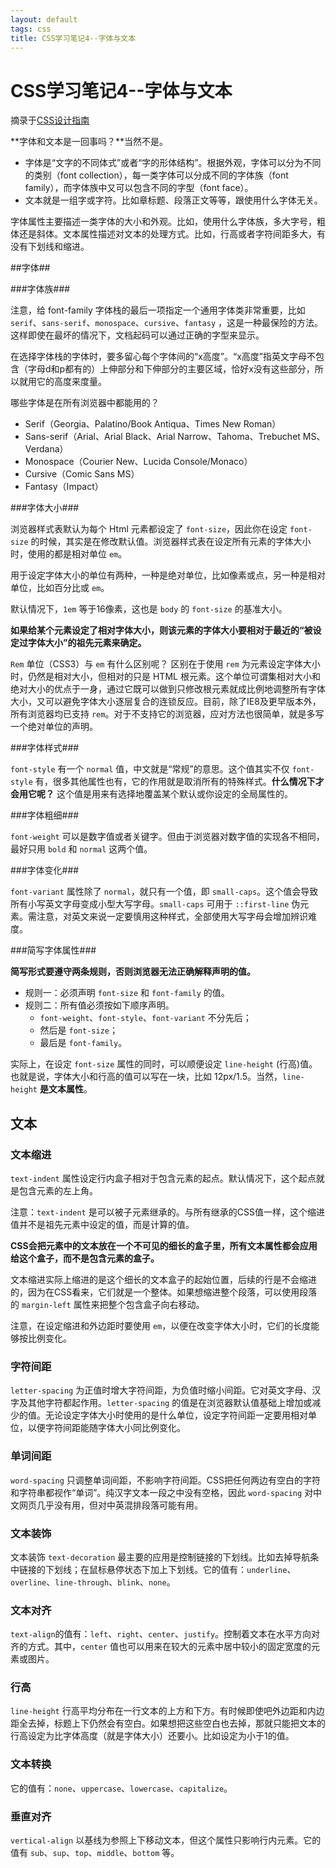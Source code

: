 ```yaml
---
layout: default
tags: css
title: CSS学习笔记4--字体与文本
---
```


# CSS学习笔记4--字体与文本 #

摘录于[CSS设计指南](http://book.douban.com/subject/23123255/)

**字体和文本是一回事吗？**当然不是。

* 字体是“文字的不同体式”或者“字的形体结构”。根据外观，字体可以分为不同的类别（font collection），每一类字体可以分成不同的字体族（font family），而字体族中又可以包含不同的字型（font face）。
* 文本就是一组字或字符。比如章标题、段落正文等等，跟使用什么字体无关。

字体属性主要描述一类字体的大小和外观。比如，使用什么字体族，多大字号，粗体还是斜体。文本属性描述对文本的处理方式。比如，行高或者字符间距多大，有没有下划线和缩进。

##字体##

###字体族###

注意，给 font-family 字体栈的最后一项指定一个通用字体类非常重要，比如 `serif`、`sans-serif`、`monospace`、`cursive`、`fantasy` ，这是一种最保险的方法。这样即使在最坏的情况下，文档起码可以通过正确的字型来显示。

在选择字体栈的字体时，要多留心每个字体间的“x高度”。“x高度”指英文字母不包含（字母d和p都有的）上伸部分和下伸部分的主要区域，恰好x没有这些部分，所以就用它的高度来度量。

哪些字体是在所有浏览器中都能用的？

* Serif（Georgia、Palatino/Book Antiqua、Times New Roman）
* Sans-serif（Arial、Arial Black、Arial Narrow、Tahoma、Trebuchet MS、Verdana）
* Monospace（Courier New、Lucida Console/Monaco）
* Cursive（Comic Sans MS）
* Fantasy（Impact）

###字体大小###

浏览器样式表默认为每个 Html 元素都设定了 `font-size`，因此你在设定 `font-size` 的时候，其实是在修改默认值。浏览器样式表在设定所有元素的字体大小时，使用的都是相对单位 `em`。

用于设定字体大小的单位有两种，一种是绝对单位，比如像素或点，另一种是相对单位，比如百分比或 `em`。 

默认情况下，`1em` 等于16像素，这也是 `body` 的 `font-size` 的基准大小。

**如果给某个元素设定了相对字体大小，则该元素的字体大小要相对于最近的“被设定过字体大小”的祖先元素来确定。**

`Rem` 单位（CSS3）与 `em` 有什么区别呢？
区别在于使用 `rem` 为元素设定字体大小时，仍然是相对大小，但相对的只是 HTML 根元素。这个单位可谓集相对大小和绝对大小的优点于一身，通过它既可以做到只修改根元素就成比例地调整所有字体大小，又可以避免字体大小逐层复合的连锁反应。目前，除了IE8及更早版本外，所有浏览器均已支持 `rem`。对于不支持它的浏览器，应对方法也很简单，就是多写一个绝对单位的声明。

###字体样式###

`font-style` 有一个 `normal` 值，中文就是“常规”的意思。这个值其实不仅 `font-style` 有，很多其他属性也有，它的作用就是取消所有的特殊样式。**什么情况下才会用它呢？**
这个值是用来有选择地覆盖某个默认或你设定的全局属性的。

###字体粗细###

`font-weight` 可以是数字值或者关键字。但由于浏览器对数字值的实现各不相同，最好只用 `bold` 和 `normal` 这两个值。

###字体变化###

`font-variant` 属性除了 `normal`，就只有一个值，即 `small-caps`。这个值会导致所有小写英文字母变成小型大写字母。`small-caps` 可用于 `::first-line` 伪元素。需注意，对英文来说一定要慎用这种样式，全部使用大写字母会增加辨识难度。

###简写字体属性###

**简写形式要遵守两条规则，否则浏览器无法正确解释声明的值。**
* 规则一：必须声明 `font-size` 和 `font-family` 的值。
* 规则二：所有值必须按如下顺序声明。
	* `font-weight`、`font-style`、`font-variant` 不分先后；
	* 然后是 `font-size`；
	* 最后是 `font-family`。 

实际上，在设定 `font-size` 属性的同时，可以顺便设定 `line-height` (行高)值。也就是说，字体大小和行高的值可以写在一块，比如 12px/1.5。当然，`line-height` **是文本属性**。

## 文本 ##

### 文本缩进 ###

`text-indent` 属性设定行内盒子相对于包含元素的起点。默认情况下，这个起点就是包含元素的左上角。

注意：`text-indent` 是可以被子元素继承的。与所有继承的CSS值一样，这个缩进值并不是祖先元素中设定的值，而是计算的值。

**CSS会把元素中的文本放在一个不可见的细长的盒子里，所有文本属性都会应用给这个盒子，而不是包含元素的盒子。**

文本缩进实际上缩进的是这个细长的文本盒子的起始位置，后续的行是不会缩进的，因为在CSS看来，它们就是一个整体。如果想缩进整个段落，可以使用段落的 `margin-left` 属性来把整个包含盒子向右移动。

注意，在设定缩进和外边距时要使用 `em`，以便在改变字体大小时，它们的长度能够按比例变化。

### 字符间距 ###

`letter-spacing` 为正值时增大字符间距，为负值时缩小间距。它对英文字母、汉字及其他字符都起作用。`letter-spacing` 的值是在浏览器默认值基础上增加或减少的值。无论设定字体大小时使用的是什么单位，设定字符间距一定要用相对单位，以便字符间距能随字体大小同比例变化。

### 单词间距 ###

`word-spacing` 只调整单词间距，不影响字符间距。CSS把任何两边有空白的字符和字符串都视作“单词”。纯汉字文本一段之中没有空格，因此 `word-spacing` 对中文网页几乎没有用，但对中英混排段落可能有用。

### 文本装饰 ###

文本装饰 `text-decoration` 最主要的应用是控制链接的下划线。比如去掉导航条中链接的下划线；在鼠标悬停状态下加上下划线。它的值有：`underline`、`overline`、`line-through`、`blink`、`none`。

### 文本对齐 ###

`text-align`的值有：`left`、`right`、`center`、`justify`。控制着文本在水平方向对齐的方式。其中，`center` 值也可以用来在较大的元素中居中较小的固定宽度的元素或图片。

### 行高 ###

`line-height` 行高平均分布在一行文本的上方和下方。有时候即使吧外边距和内边距全去掉，标题上下仍然会有空白。如果想把这些空白也去掉，那就只能把文本的行高设定为比字体高度（就是字体大小）还要小。比如设定为小于1的值。

### 文本转换 ###

它的值有：`none`、`uppercase`、`lowercase`、`capitalize`。

### 垂直对齐 ###

`vertical-align` 以基线为参照上下移动文本，但这个属性只影响行内元素。它的值有 `sub`、`sup`、`top`、`middle`、`bottom` 等。
